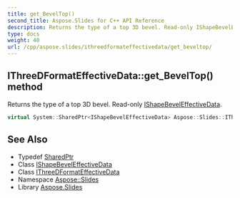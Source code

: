 ```yaml
---
title: get_BevelTop()
second_title: Aspose.Slides for C++ API Reference
description: Returns the type of a top 3D bevel. Read-only IShapeBevelEffectiveData.
type: docs
weight: 40
url: /cpp/aspose.slides/ithreedformateffectivedata/get_beveltop/
---
```

## IThreeDFormatEffectiveData::get_BevelTop() method


Returns the type of a top 3D bevel. Read-only [IShapeBevelEffectiveData](../../ishapebeveleffectivedata/).

```cpp
virtual System::SharedPtr<IShapeBevelEffectiveData> Aspose::Slides::IThreeDFormatEffectiveData::get_BevelTop()=0
```

## See Also

* Typedef [SharedPtr](../../system/sharedptr/)
* Class [IShapeBevelEffectiveData](../ishapebeveleffectivedata/)
* Class [IThreeDFormatEffectiveData](./)
* Namespace [Aspose::Slides](../)
* Library [Aspose.Slides](../../)